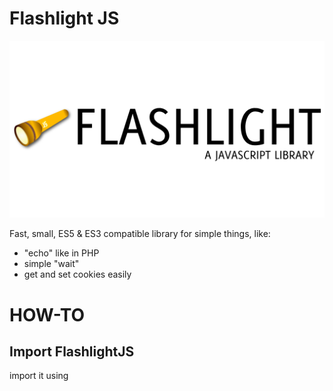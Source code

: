 # Flashlight JS

![FlashlightJS](https://raw.githubusercontent.com/RomanZSeldinov/FlashlightJS/master/flashlight.png)

Fast, small, ES5 & ES3 compatible library for simple things, like:
* "echo" like in PHP
* simple "wait"
* get and set cookies easily

# HOW-TO

## Import FlashlightJS
import it using <script> tag

```
<script src="https://raw.githubusercontent.com/RomanZSeldinov/FlashlightJS/master/release.js"></script>
```



# FAQ
Q: But why?
A: There are many huge frameworks that overengineer everything, and at the same time do not provide the simplest tools. Flashlight JS is here to fix that.

Q: When next release?
A: Read docs/releases file

Q: Is it framework?
A: No, of course not. It's just simple library.
